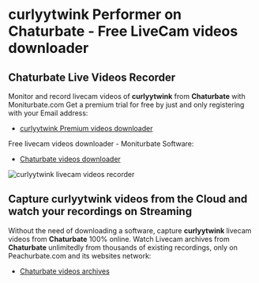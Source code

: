 # curlyytwink Performer on Chaturbate - Free LiveCam videos downloader

## Chaturbate Live Videos Recorder

Monitor and record livecam videos of **curlyytwink** from **Chaturbate** with Moniturbate.com
Get a premium trial for free by just and only registering with your Email address:
* [curlyytwink Premium videos downloader](https://moniturbate.com/request-demo-licence-key.html)

Free livecam videos downloader - Moniturbate Software:
* [Chaturbate videos downloader](https://moniturbate.com/moniturbate-download-software.html)

![curlyytwink livecam videos recorder](https://peachurnet.com/templates/moniturbate-software.png)


## Capture curlyytwink videos from the Cloud and watch your recordings on Streaming

Without the need of downloading a software, capture **curlyytwink** livecam videos from **Chaturbate** 100% online.
Watch Livecam archives from **Chaturbate** unlimitedly from thousands of existing recordings, only on Peachurbate.com and its websites network:
* [Chaturbate videos archives](https://peachurnet.com/)